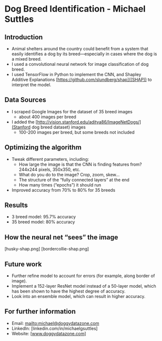 # Dog Breed Identification - Michael Suttles

## Introduction

* Animal shelters around the country could benefit from a system that easily identifies a dog by its breed—especially in cases where the dog is a mixed breed.
* I used a convolutional neural network for image classification of dog breed.
* I used TensorFlow in Python to implement the CNN, and Shapley Additive Explanations [https://github.com/slundberg/shap]((SHAP)) to interpret the model.

## Data Sources

* I scraped Google Images for the dataset of 35 breed images
  * about 400 images per breed
* I added the [http://vision.stanford.edu/aditya86/ImageNetDogs/](Stanford dog breed dataset) images
  * 100-200 images per breed, but some breeds not included

## Optimizing the algorithm

* Tweak different parameters, including:
  * How large the image is that the CNN is finding features from? 244x244 pixels, 350x350, etc.
  * What do you do to the image? Crop, zoom, skew...
  * The structure of the “fully connected layers” at the end
  * How many times (“epochs”) it should run
* Improved accuracy from 70% to 80% for 35 breeds

## Results

* 3 breed model: 95.7% accuracy
* 35 breed model: 80% accuracy

## How the neural net “sees” the image

[husky-shap.png]
[bordercollie-shap.png]

## Future work

* Further refine model to account for errors (for example, along border of image).
* Implement a 152-layer ResNet model instead of a 50-layer model, which has been shown to have the highest degree of accuracy.
* Look into an ensemble model, which can result in higher accuracy.

## For further information

* Email: [mailto:michael@doggydatazone.com](michael@doggydatazone.com)
* LinkedIn: [linkedin.com/in/michaelgsuttles]
* Website: [www.doggydatazone.com]

